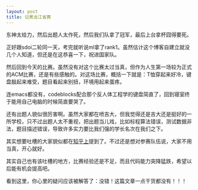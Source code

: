 ```yaml
---
layout: post
title: 记黑龙江省赛
---
```


东神太给力，然后出题人太作死，然后我们队拿了冠军，最后上台拿杯囧得要死。

正好跟sdoi二轮同一天，考完就听说ml拿了rank1。虽然估计这个博客自建立就没几个人知道，但还是在这恭喜一下，祝进国家队。

然后回到今天的比赛。虽然没有对这个比赛太过当真，但作为人生第一场较为正式的ACM比赛，还是有些感触的。对这场比赛，概括一下就是：T恤穿起来好冷，键盘敲起来难受，题目看起来别扭，环境用起来蛋疼。

连emacs都没有，codeblocks配合那个反人体工程学的键盘简直了，回到寝室终于能用自己电脑的时候简直要哭了。

还有出题人貌似很厉害啊。虽然大家都在喷吉大，但我觉得还是吉大还是挺好的一所学校，只不过出题人太不重视，把出题当儿戏，比如标程算法错误，测试数据非法，题目描述错误，导致许多实力要比我们强的学长名次在我们之下。

其实想要吐槽的大家貌似都在[知乎上](https://www.zhihu.com/question/46331850)提到了。不过还是想对参赛队伍说，大家不用当真，开心就好。

其实自己也有该吐槽的地方，比赛经验还是不足，而且代码能力突降猛跌，希望以后能有机会提高吧。

看到这里，你心里的疑问应该被解答了：没错！这篇文章一点干货都没有！！！
